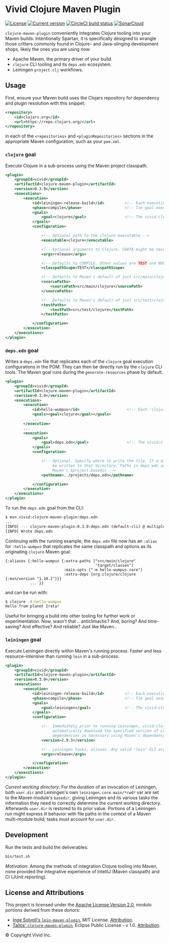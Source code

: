   # Vivid Clojure Maven Plugin
[![License](https://img.shields.io/badge/license-Apache%202-blue.svg?style=flat-square)](LICENSE.txt)
[![Current version](https://img.shields.io/clojars/v/vivid/clojure-maven-plugin.svg?color=blue&style=flat-square)](https://clojars.org/vivid/clojure-maven-plugin)
[![CircleCI build status](https://circleci.com/gh/vivid-inc/clojure-maven-plugin/tree/release-0.3.0.svg)](https://circleci.com/gh/vivid-inc/clojure-maven-plugin)
[![SonarCloud](https://sonarcloud.io/api/project_badges/measure?project=vivid-inc_clojure-maven-plugin&metric=alert_status)](https://sonarcloud.io/dashboard?id=vivid-inc_clojure-maven-plugin)


`clojure-maven-plugin` conveniently integrates Clojure tooling into your Maven builds.
Intentionally Spartan, it is specifically designed to wrangle those critters commonly found in Clojure- and Java-slinging development shops, likely the ones you are using now:

- Apache Maven, the primary driver of your build.
- `clojure` CLI tooling and its `deps.edn` ecosystem.
- Leiningen `project.clj` workflows.



## Usage

First, ensure your Maven build uses the Clojars repository for dependency and plugin resolution with this snippet:
```xml
<repository>
    <id>clojars.org</id>
    <url>https://repo.clojars.org/</url>
</repository>
```
in each of the `<repositories>` and `<pluginRepositories>` sections in the appropriate Maven
configuration, such as your `pom.xml`.

### `clojure` goal

Execute Clojure in a sub-process using the Maven project classpath.

```xml
<plugin>
    <groupId>vivid</groupId>
    <artifactId>clojure-maven-plugin</artifactId>
    <version>0.3.0</version>
    <executions>
        <execution>
            <id>leiningen-release-build</id>         <!-- Each execution requires a unique ID -->
            <phase>compile</phase>                   <!-- Tie goal execution to the desired Maven phase -->
            <goals>
                <goal>clojure</goal>                 <!-- The vivid:clojure-maven-plugin Clojure goal -->
            </goals>
            <configuration>

                <!-- Optional path to the clojure executable -->
                <executable>clojure</executable>

                <!-- Optional arguments to Clojure. CDATA might be necessary to handle dashes. -->
                <args>release</args>

                <!-- Defaults to COMPILE. Other values are TEST and NONE. -->
                <classpathScope>TEST</classpathScope>

                <!-- Defaults to Maven's default of just src/main/clojure -->
                <sourcePaths>
                    <sourcePath>src/main/clojure</sourcePath>
                </sourcePaths>

                <!-- Defaults to Maven's default of just src/test/clojure -->
                <testPaths>
                    <testPath>src/test/clojure</testPath>
                </testPaths>

            </configuration>
        </execution>
    </executions>
</plugin>
```



### `deps.edn` goal

Writes a `deps.edn` file that replicates each of the `clojure` goal execution configurations in the POM.
They can then be directly run by the `clojure` CLI tools.
The Maven goal runs during the `generate-resources` phase by default.
```xml
<plugin>
    <groupId>vivid</groupId>
    <artifactId>clojure-maven-plugin</artifactId>
    <version>0.3.0</version>
    <executions>
        <execution>
            <id>hello-wumpus</id>                     <!-- Each 'clojure' goal execution ID servers as the deps.edn alias -->
            <goals><goal>clojure</goal></goals>
            ...
        </execution>
        ...
        <execution>
            <goals>
                <goal>deps.edn</goal>                 <!-- The vivid:clojure-maven-plugin deps.edn goal -->
            </goals>
            <configuration>

                <!-- Optional. Specify where to write the file. If a directory, deps.edn will
                     be written to that directory. Paths in deps.edn are written relative to
                     Maven's $project.basedir -->
                <pathname>../projects/deps.edn</pathname>

            </configuration>
        </execution>
    </executions>
</plugin>
```
To run the `deps.edn` goal from the CLI:
```bash
$ mvn vivid:clojure-maven-plugin:deps.edn
...
[INFO] --- clojure-maven-plugin:0.3.0:deps.edn (default-cli) @ multiple-use-project ---
[INFO] Wrote deps.edn
```
Continuing with the running example, the `deps.edn` file now has an `:alias` for `:hello-wumpus` that replicates the same classpath and options as its originating `clojure` Maven goal:
```edn
{:aliases {:hello-wumpus {:extra-paths ["src/main/clojure"
                                        "target/classes"]
                          :main-opts ["-m hello-wumpus.core"]
                          :extra-deps {org.clojure/clojure {:mvn/version "1.10.1"}}}
           ... }}
```
and can be run with:
```bash
$ clojure -A:hello-wumpus
Hello from planet Irata!
```
Useful for bringing a build into other tooling for further work or experimentation.
Now, wasn't that .. anticlimactic? And, boring? And time-saving? And effective? And reliable? Just like Maven..



### `leiningen` goal

Execute Leiningen directly within Maven's running process.
Faster and less resource-intensive than running `lein` in a sub-process.

```xml
<plugin>
    <groupId>vivid</groupId>
    <artifactId>clojure-maven-plugin</artifactId>
    <version>0.3.0</version>
    <executions>
        <execution>
            <id>leiningen-release-build</id>         <!-- Each execution requires a unique ID -->
            <phase>compile</phase>                   <!-- Tie goal execution to the desired Maven phase -->
            <goals>
                <goal>leiningen</goal>               <!-- The vivid:clojure-maven-plugin Leiningen goal -->
            </goals>
            <configuration>

                <!-- Immediately prior to running Leiningen, vivid:clojure-maven-plugin will
                     automatically download the specified version of Leiningen and its
                     dependencies as necessary using Maven's dependency resolution system. -->
                <version>2.9.3</version>

                <!-- Leiningen tasks, aliases. Any valid 'lein' CLI arguments can be used here. -->
                <args>release</args>

            </configuration>
        </execution>
    </executions>
</plugin>
```

_Current working directory_:
For the duration of an invocation of Leiningen, both `user.dir` and Leiningen's own `leiningen.core.main/*cwd*` var are
set to the Maven module's `basedir`, giving Leiningen and its various tasks the information they need to correctly
determine the current working directory.
Afterwards `user.dir` is restored to its prior value.
Portions of a Leiningen run might express ill behavior with file paths in the context of a Maven multi-module build;
tasks must account for `user.dir`.


## Development

Run the tests and build the deliverables:

```bash
bin/test.sh
```

*Motivation*: Among the methods of integration Clojure tooling into Maven, none provided the integrative experience of IntelliJ (Maven classpath) and CI (JUnit reporting).



## License and Attributions

This project is licensed under the [Apache License Version 2.0](LICENSE.txt), modulo portions derived from these donors:

- [Inge Solvoll's `lein-maven-plugin`](https://github.com/ingesolvoll/lein-maven-plugin), MIT License.
  [Attribution](src/main/resources/licenses/LICENSE-ingesolvoll-lein-maven-plugin.txt).
- [Talios' `clojure-maven-plugin`](https://github.com/talios/clojure-maven-plugin), Eclipse Public License - v 1.0.
  [Attribution](src/main/resources/licenses/LICENSE-talios-clojure-maven-plugin.html).



© Copyright Vivid Inc.
